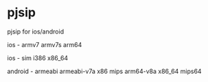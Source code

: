 # pjsip
pjsip for ios/android

ios - armv7 armv7s arm64

ios - sim i386 x86_64


android - armeabi armeabi-v7a x86 mips arm64-v8a x86_64 mips64
